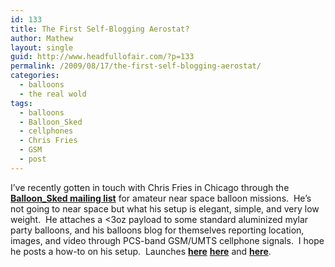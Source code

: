 ```yaml
---
id: 133
title: The First Self-Blogging Aerostat?
author: Mathew
layout: single
guid: http://www.headfullofair.com/?p=133
permalink: /2009/08/17/the-first-self-blogging-aerostat/
categories:
  - balloons
  - the real wold
tags:
  - balloons
  - Balloon_Sked
  - cellphones
  - Chris Fries
  - GSM
  - post
---
```

I&#8217;ve recently gotten in touch with Chris Fries in Chicago through the **[Balloon_Sked mailing list][1]** for amateur near space balloon missions.  He&#8217;s not going to near space but what his setup is elegant, simple, and very low weight.  He attaches a <3oz payload to some standard aluminized mylar party balloons, and his balloons blog for themselves reporting location, images, and video through PCS-band GSM/UMTS cellphone signals.  I hope he posts a how-to on his setup.  Launches **[here][2]** [**here**][3] and **[here][4]**.

 [1]: http://groups.yahoo.com/group/Balloon_Sked/
 [2]: http://ebonyexplorer.blogspot.com/
 [3]: http://ivoryexplorer.blogspot.com/
 [4]: http://ivoryglobal.blogspot.com/